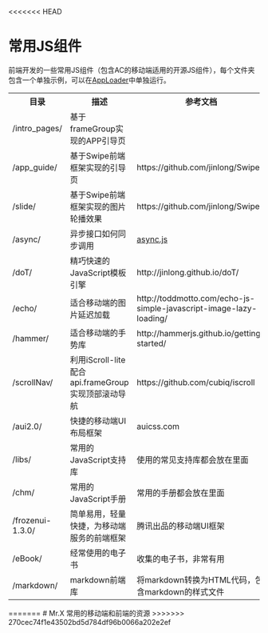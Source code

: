 <<<<<<< HEAD
# 常用JS组件

前端开发的一些常用JS组件（包含AC的移动端适用的开源JS组件），每个文件夹包含一个单独示例，可以在[AppLoader](http://docs.apicloud.com/APICloud/download)中单独运行。

<table>
<tr>
    <th>目录</th><th>描述</th><th>参考文档</th>
</tr>
<tr>
    <td>/intro_pages/</td>
    <td>基于frameGroup实现的APP引导页</td>
    <td></td>
</tr>
<tr>
    <td>/app_guide/</td>
    <td>基于Swipe前端框架实现的引导页</td>
    <td>https://github.com/jinlong/Swipe</td>
</tr>
<tr>
    <td>/slide/</td>
    <td>基于Swipe前端框架实现的图片轮播效果</td>
    <td>https://github.com/jinlong/Swipe</td>
</tr>
<tr>
    <td>/async/</td>
    <td>异步接口如何同步调用</td>
    <td><a href="https://github.com/caolan/async" target="_blank">async.js</a></td>
</tr>
<tr>
    <td>/doT/</td>
    <td>精巧快速的JavaScript模板引擎</td>
    <td>http://jinlong.github.io/doT/</td>
</tr>
<tr>
    <td>/echo/</td>
    <td>适合移动端的图片延迟加载</td>
    <td>http://toddmotto.com/echo-js-simple-javascript-image-lazy-loading/</td>
</tr>
<tr>
    <td>/hammer/</td>
    <td>适合移动端的手势库</td>
    <td>http://hammerjs.github.io/getting-started/</td>
</tr>
<tr>
    <td>/scrollNav/</td>
    <td>利用iScroll-lite 配合 api.frameGroup 实现顶部滚动导航</td>
    <td>https://github.com/cubiq/iscroll</td>
</tr>
<tr>
    <td>/aui2.0/</td>
    <td>快捷的移动端UI布局框架</td>
    <td>auicss.com</td>
</tr>
<tr>
    <td>/libs/</td>
    <td>常用的JavaScript支持库</td>
    <td>使用的常见支持库都会放在里面</td>
</tr>
<tr>
    <td>/chm/</td>
    <td>常用的JavaScript手册</td>
    <td>常用的手册都会放在里面</td>
</tr>
<tr>
    <td>/frozenui-1.3.0/</td>
    <td>简单易用，轻量快捷，为移动端服务的前端框架</td>
    <td>腾讯出品的移动端UI框架</td>
</tr>
<tr>
    <td>/eBook/</td>
    <td>经常使用的电子书</td>
    <td>收集的电子书，非常有用</td>
</tr>
<tr>
    <td>/markdown/</td>
    <td>markdown前端库</td>
    <td>将markdown转换为HTML代码，包含markdown的样式文件</td>
</tr>
</table>
=======
# Mr.X
常用的移动端和前端的资源
>>>>>>> 270cec74f1e43502bd5d784df96b0066a202e2ef
